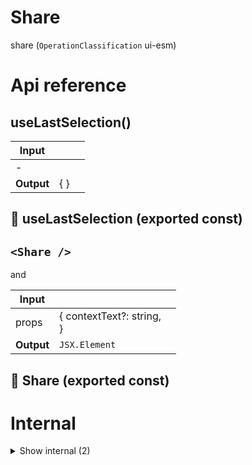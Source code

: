 # Share

share (`OperationClassification` ui-esm)



# Api reference

## useLastSelection()

| Input      |    |    |
| ---------- | -- | -- |
| - | | |
| **Output** | {  }   |    |



## 📄 useLastSelection (exported const)

## `<Share />`

and




| Input      |    |    |
| ---------- | -- | -- |
| props | { contextText?: string, <br /> } |  |
| **Output** | `JSX.Element`   |    |



## 📄 Share (exported const)

# Internal

<details><summary>Show internal (2)</summary>
    
  # useAllText()




| Input      |    |    |
| ---------- | -- | -- |
| - | | |
| **Output** |    |    |



## 📄 useAllText (exported const)

  </details>

